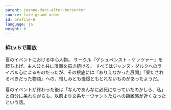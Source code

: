 ```yaml
---
parent: jeanne-darc-alter-berserker
source: fate-grand-order
id: profile-6
language: ja
weight: 6
---
```


### 絆Lv.5で開放

夏のイベントにおける中心人物。
サークル『ゲシュペンスト・ケッツァー』を起ち上げ、主人公と共に漫画を描き続ける。
すべてはジャンヌ・ダルクへのライバル心によるものだったが、その根底には『ありえなかった展開』『果たされるべきだった物語』への、憎しみとも憧憬ともとれないものがあったようだ。

夏のイベントが終わった後は「なんであんなに必死になっていたのかしら、私」と自分に呆れながらも、以前より文系サーヴァントたちへの距離感が近くなったという話。
